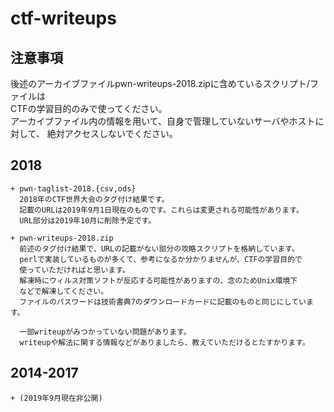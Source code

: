 ctf-writeups
=============

## 注意事項

後述のアーカイブファイルpwn-writeups-2018.zipに含めているスクリプト/ファイルは  
CTFの学習目的のみで使ってください。  
アーカイブファイル内の情報を用いて、自身で管理していないサーバやホストに対して、
絶対アクセスしないでください。

## 2018

    + pwn-taglist-2018.{csv,ods}
      2018年のCTF世界大会のタグ付け結果です。
      記載のURLは2019年9月1日現在のものです。これらは変更される可能性があります。
      URL部分は2019年10月に削除予定です。
    
    + pwn-writeups-2018.zip
      前述のタグ付け結果で、URLの記載がない部分の攻略スクリプトを格納しています。
      perlで実装しているものが多くて、参考になるか分かりませんが、CTFの学習目的で
      使っていただければと思います。
      解凍時にウィルス対策ソフトが反応する可能性がありますの、念のためUnix環境下
      などで解凍してください。
      ファイルのパスワードは技術書典7のダウンロードカードに記載のものと同じにしています。
    
      一部writeupがみつかっていない問題があります。
      writeupや解法に関する情報などがありましたら、教えていただけるとたすかります。

## 2014-2017

    + (2019年9月現在非公開)

